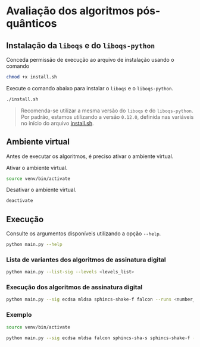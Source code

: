 # Avaliação dos algoritmos pós-quânticos

## Instalação da `liboqs` e do `liboqs-python`

Conceda permissão de execução ao arquivo de instalação usando o comando
```bash
chmod +x install.sh
```

Execute o comando abaixo para instalar o `liboqs` e o `liboqs-python`.
```bash
./install.sh
```

>Recomenda-se utilizar a mesma versão do `liboqs` e do `liboqs-python`. Por padrão, estamos utilizando a versão `0.12.0`, definida nas variáveis no início do arquivo [install.sh](./install.sh).

## Ambiente virtual

Antes de executar os algoritmos, é preciso ativar o ambiente virtual.

Ativar o ambiente virtual.
```bash
source venv/bin/activate
```

Desativar o ambiente virtual.
```bash
deactivate
```

## Execução

Consulte os argumentos disponíveis utilizando a opção `--help`.

```bash
python main.py --help
```

### Lista de variantes dos algoritmos de assinatura digital

```bash
python main.py --list-sig --levels <levels_list>
```

### Execução dos algoritmos de assinatura digital

```bash
python main.py --sig ecdsa mldsa sphincs-shake-f falcon --runs <number_of_executions> --warp-up <number_of_executions> --levels <levels_list>
```

### Exemplo

```bash
source venv/bin/activate
```

```bash
python main.py --sig ecdsa mldsa falcon sphincs-sha-s sphincs-shake-f --runs 5 --warm-up 5 --levels 1 3 5
```
